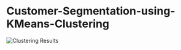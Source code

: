 # Customer-Segmentation-using-KMeans-Clustering

![Clustering Results](https://github.com/10mudassir007/Customer-Segmentation-using-KMeans-Clustering/assets/151378976/5180dad9-237d-4280-ad9c-17b443077770)
